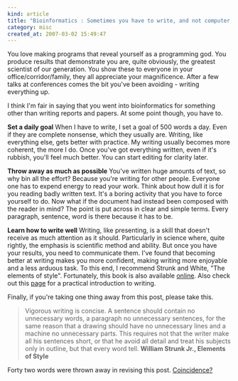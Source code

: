```yaml
--- 
kind: article
title: "Bioinformatics : Sometimes you have to write, and not computer code either"
category: misc
created_at: 2007-03-02 15:49:47
---
```

You love making programs that reveal yourself as a programming god. You produce results that demonstrate you are, quite obviously, the greatest scientist of our generation. You show these to everyone in your office/corridor/family, they all appreciate your magnificence. After a few talks at conferences comes the bit you've been avoiding - writing everything up.

I think I'm fair in saying that you went into bioinformatics for something other than writing reports and papers. At some point though, you have to.

<strong>Set a daily goal</strong>
When I have to write, I set a goal of 500 words a day. Even if they are complete nonsense, which they usually are. Writing, like everything else, gets better with practice. My writing usually becomes more coherent, the more I do. Once you've got everything written, even if it's rubbish, you'll feel much better. You can start editing for clarity later.

<strong>Throw away as much as possible</strong>
You've written huge amounts of text, so why bin all the effort? Because you're writing for other people. Everyone one has to expend energy to read your work. Think about how dull it is for you reading badly written text. It's a boring activity that you have to force yourself to do. Now what if the document had instead been composed with the reader in mind? The point is put across in clear and simple terms. Every paragraph, sentence, word is there because it has to be.

<strong>Learn how to write well</strong>
Writing, like presenting, is a skill that doesn't receive as much attention as it should. Particularly in science where, quite rightly, the emphasis is scientific method and ability. But once you have your results, you need to communicate them. I've found that becoming better at writing makes you more confident, making writing more enjoyable and a less arduous task.
To this end, I recommend Strunk and White, "The elements of style". Fortunately, this book is also available <a href="http://www.bartleby.com/141/">online</a>.
Also check out this <a href="http://www.scalzi.com/whatever/004023.html">page</a> for a practical introduction to writing.

Finally, if you're taking one thing away from this post, please take this.
<blockquote>Vigorous writing is concise. A sentence should contain no unnecessary words, a paragraph no unnecessary sentences, for the same reason that a drawing should have no unnecessary lines and a machine no unnecessary parts. This requires not that the writer make all his sentences short, or that he avoid all detail and treat his subjects only in outline, but that every word tell.
<strong>William Strunk Jr., Elements of Style</strong></blockquote>
Forty two words were thrown away in revising this post. <a href="http://en.wikipedia.org/wiki/The_Answer_to_Life,_the_Universe,_and_Everything">Coincidence?</a>
